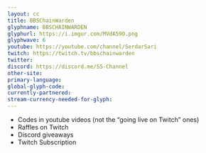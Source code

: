 ```yaml
---
layout: cc
title: BBSChainWarden
glyphname: BBSCHAINWARDEN
glyphurl: https://i.imgur.com/MVdA59O.png
glyphwave: 6
youtube: https://youtube.com/channel/SerdarSari
twitch: https://twitch.tv/bbschainwarden
twitter: 
discord: https://discord.me/SS-Channel
other-site: 
primary-language: 
global-glyph-code: 
currently-partnered: 
stream-currency-needed-for-glyph: 
---
```

* Codes in youtube videos (not the “going live on Twitch” ones)
* Raffles on Twitch
* Discord giveaways
* Twitch Subscription
